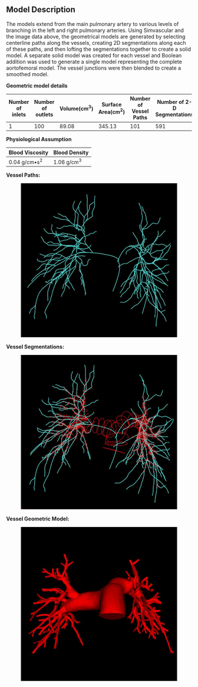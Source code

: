 ## Model Description

The models extend from the main pulmonary artery to various levels of branching in the left and right pulmonary arteries. Using Simvascular and the image data above, the geometrical models are generated by selecting centerline paths along the vessels, creating 2D segmentations along each of these paths, and then lofting the segmentations together to create a solid model. A separate solid model was created for each vessel and Boolean addition was used to generate a single model representing the complete aortofemoral model. The vessel junctions were then blended to create a smoothed model.

**Geometric model details**

<table class="table table-bordered">
<thead>
<tr>
  <th>Number of inlets</th>
  <th>Number of outlets</th>
  <th>Volume(cm<sup>3</sup>)</th>
  <th>Surface Area(cm<sup>2</sup>)</th>
  <th>Number of Vessel Paths</th>
  <th>Number of 2-D Segmentations</th>
</tr>
</thead>
<tr>
  <td>1</td>
  <td>100</td>
  <td>89.08</td>
  <td>345.13</td>
  <td>101</td>
  <td>591</td>
</tr>
</table>

**Physiological Assumption**

<table class="table table-bordered">
<thead>
<tr>
  <th>Blood Viscosity</th>
  <th>Blood Density</th>
</tr>
</thead>
<tr>
  <td>0.04 g/cm•s<sup>2</sup></td>
  <td>1.06 g/cm<sup>3</sup></td>
</tr>
</table>

**Vessel Paths:**

<figure>
  <img class="svImg svImgMd" src="/clinical/pulmonary/imgs/paths.jpg"> 
  <figcaption class="svCaption" ></figcaption>
</figure>

**Vessel Segmentations:**

<figure>
  <img class="svImg svImgMd" src="/clinical/pulmonary/imgs/segmentations.jpg"> 
  <figcaption class="svCaption" ></figcaption>
</figure>

**Vessel Geometric Model:**

<figure>
  <img class="svImg svImgMd" src="/clinical/pulmonary/imgs/model.jpg"> 
  <figcaption class="svCaption" ></figcaption>
</figure>
